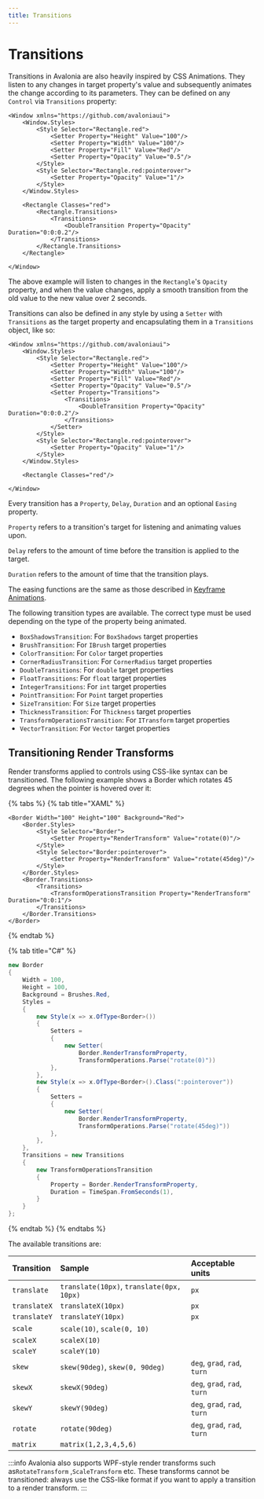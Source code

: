 ```yaml
---
title: Transitions
---
```


# Transitions

Transitions in Avalonia are also heavily inspired by CSS Animations. They listen to any changes in target property's value and subsequently animates the change according to its parameters. They can be defined on any `Control` via `Transitions` property:

```markup
<Window xmlns="https://github.com/avaloniaui">
    <Window.Styles>
        <Style Selector="Rectangle.red">
            <Setter Property="Height" Value="100"/>
            <Setter Property="Width" Value="100"/>
            <Setter Property="Fill" Value="Red"/>
            <Setter Property="Opacity" Value="0.5"/>
        </Style>
        <Style Selector="Rectangle.red:pointerover">
            <Setter Property="Opacity" Value="1"/>
        </Style>
    </Window.Styles>

    <Rectangle Classes="red">
        <Rectangle.Transitions>
            <Transitions>
                <DoubleTransition Property="Opacity" Duration="0:0:0.2"/>
            </Transitions>
        </Rectangle.Transitions>
    </Rectangle>

</Window>
```

The above example will listen to changes in the `Rectangle`'s `Opacity` property, and when the value changes, apply a smooth transition from the old value to the new value over 2 seconds.

Transitions can also be defined in any style by using a `Setter` with `Transitions` as the target property and encapsulating them in a `Transitions` object, like so:

```markup
<Window xmlns="https://github.com/avaloniaui">
    <Window.Styles>
        <Style Selector="Rectangle.red">
            <Setter Property="Height" Value="100"/>
            <Setter Property="Width" Value="100"/>
            <Setter Property="Fill" Value="Red"/>
            <Setter Property="Opacity" Value="0.5"/>
            <Setter Property="Transitions">
                <Transitions>
                    <DoubleTransition Property="Opacity" Duration="0:0:0.2"/>
                </Transitions>
            </Setter>
        </Style>
        <Style Selector="Rectangle.red:pointerover">
            <Setter Property="Opacity" Value="1"/>
        </Style>
    </Window.Styles>

    <Rectangle Classes="red"/>

</Window>
```

Every transition has a `Property`, `Delay`, `Duration` and an optional `Easing` property.

`Property` refers to a transition's target for listening and animating values upon.

`Delay` refers to the amount of time before the transition is applied to the target.

`Duration` refers to the amount of time that the transition plays.

The easing functions are the same as those described in [Keyframe Animations](https://docs.avaloniaui.net/docs/animations/keyframe-animations#easings).

The following transition types are available. The correct type must be used depending on the type of the property being animated.

* `BoxShadowsTransition`: For `BoxShadows` target properties
* `BrushTransition`: For `IBrush` target properties
* `ColorTransition`: For `Color` target properties
* `CornerRadiusTransition`: For `CornerRadius` target properties
* `DoubleTransitions`: For `double` target properties
* `FloatTransitions`: For `float` target properties
* `IntegerTransitions`: For `int` target properties
* `PointTransition`: For `Point` target properties
* `SizeTransition`: For `Size` target properties
* `ThicknessTransition`: For `Thickness` target properties
* `TransformOperationsTransition`: For `ITransform` target properties
* `VectorTransition`: For `Vector` target properties

## Transitioning Render Transforms

Render transforms applied to controls using CSS-like syntax can be transitioned. The following example shows a Border which rotates 45 degrees when the pointer is hovered over it:

{% tabs %}
{% tab title="XAML" %}
```markup
<Border Width="100" Height="100" Background="Red">
    <Border.Styles>
        <Style Selector="Border">
            <Setter Property="RenderTransform" Value="rotate(0)"/>
        </Style>
        <Style Selector="Border:pointerover">
            <Setter Property="RenderTransform" Value="rotate(45deg)"/>
        </Style>
    </Border.Styles>
    <Border.Transitions>
        <Transitions>
            <TransformOperationsTransition Property="RenderTransform" Duration="0:0:1"/>
        </Transitions>
    </Border.Transitions>
</Border>
```
{% endtab %}

{% tab title="C\#" %}
```csharp
new Border
{
    Width = 100,
    Height = 100,
    Background = Brushes.Red,
    Styles =
    {
        new Style(x => x.OfType<Border>())
        {
            Setters =
            {
                new Setter(
                    Border.RenderTransformProperty,
                    TransformOperations.Parse("rotate(0)"))
            },
        },
        new Style(x => x.OfType<Border>().Class(":pointerover"))
        {
            Setters =
            {
                new Setter(
                    Border.RenderTransformProperty,
                    TransformOperations.Parse("rotate(45deg)"))
            },
        },
    },
    Transitions = new Transitions
    {
        new TransformOperationsTransition
        {
            Property = Border.RenderTransformProperty,
            Duration = TimeSpan.FromSeconds(1),
        }
    }
};
```
{% endtab %}
{% endtabs %}

The available transitions are:

|Transition|Sample|Acceptable units|
|:---|:---|:---|
|`translate`|`translate(10px)`, `translate(0px, 10px)`| `px`|
|`translateX`|`translateX(10px)`|`px`|
|`translateY`|`translateY(10px)`|`px`|
|`scale`|`scale(10)`, `scale(0, 10)` ||
|`scaleX`|`scaleX(10)`||
|`scaleY`|`scaleY(10)`||
|`skew`|`skew(90deg)`, `skew(0, 90deg)`|`deg`, `grad`, `rad`, `turn`|
|`skewX`|`skewX(90deg)`|`deg`, `grad`, `rad`, `turn`|
|`skewY`|`skewY(90deg)`|`deg`, `grad`, `rad`, `turn`|
|`rotate`|`rotate(90deg)`|`deg`, `grad`, `rad`, `turn`|
|`matrix`|`matrix(1,2,3,4,5,6)`||

:::info
Avalonia also supports WPF-style render transforms such as`RotateTransform` ,`ScaleTransform` etc. These transforms cannot be transitioned: always use the CSS-like format if you want to apply a transition to a render transform.
:::
